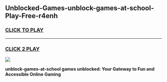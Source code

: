 
## Unblocked-Games-unblock-games-at-school-Play-Free-r4enh
<h3>
<a href="https://premium76.site?title=unblock-games-at-school&ref=21A">CLICK TO PLAY</a></h3>
<hr>

<h3>
<a href="https://premium76.site?title=unblock-games-at-school&ref=21A">CLICK 2 PLAY</a>
  
</h3>

<a href="https://premium76.site?title=unblock-games-at-school&ref=21A"><img src="https://clearcache.store/games.png"></a>


**unblock-games-at-school games unblocked: Your Gateway to Fun and Accessible Online Gaming**
